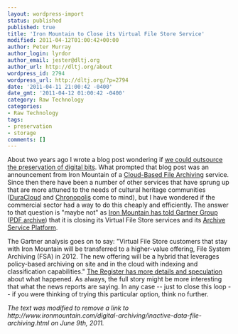 ```yaml
---
layout: wordpress-import
status: published
published: true
title: 'Iron Mountain to Close its Virtual File Store Service'
modified: 2011-04-12T01:00:42+00:00
author: Peter Murray
author_login: lyrdor
author_email: jester@dltj.org
author_url: http://dltj.org/about
wordpress_id: 2794
wordpress_url: http://dltj.org/?p=2794
date: '2011-04-11 21:00:42 -0400'
date_gmt: '2011-04-12 01:00:42 -0400'
category: Raw Technology
categories:
- Raw Technology
tags:
- preservation
- storage
comments: []
---
```

<p>About two years ago I wrote a blog post wondering if <a href="/article/outsource-digital-bits/" title="Can We Outsource the Preservation of Digital Bits? | Disruptive Library Technology Jester">we could outsource the preservation of digital bits</a>.  What prompted that blog post was an announcement from Iron Mountain of a <a href="http://www.ironmountain.com/news/2009/impr02232009.asp" title="Iron Mountain Digital Introduces the Industry&rsquo;s First Enterprise Solution for Cloud-Based File Archiving">Cloud-Based File Archiving</a> service.  Since then there have been a number of other services that have sprung up that are more attuned to the needs of cultural heritage communities (<a href="http://duracloud.org/" title="DuraCloud | Duraspace">DuraCloud</a> and <a href="http://chronopolis.sdsc.edu/" title="Chronopolis -- Digital Preservation Program">Chronopolis</a> come to mind), but I have wondered if the commercial sector had a way to do this cheaply and efficiently.  The answer to that question is "maybe not" as <a href="http://www.gartner.com/DisplayDocument?id=1626215" title="Iron Mountain Becomes Third Provider to Exit Public Cloud Storage Market | Gartner Group Research">Iron Mountain has told Gartner Group</a> (<a href="/wp-content/uploads/2011/04/iron_mountain_becomes_third__211632.pdf" title="Iron Mountain Becomes Third Provider to Exit Public Cloud Storage Market [PDF]">PDF archive</a>) that it is closing its <span class="removed_link" title="http://www.ironmountain.com/digital-archiving/inactive-data-file-archiving.html">Virtual File Store</span> services and its <a href="http://www.ironmountain.com/storage/storage-as-a-service.html" title="Storage as a Service, STaaS Storage Outsourcing, Data Storage Solution | Iron Mountain">Archive Service Platform</a>.</p>
<p>The Gartner analysis goes on to say: "Virtual File Store customers that stay with Iron Mountain will be transferred to a higher-value offering, File System Archiving (FSA) in 2012. The new offering will be a hybrid that leverages policy-based archiving on site and in the cloud with indexing and classification capabilities."  <a href="http://www.theregister.co.uk/2011/04/11/iron_mountain_exits_public_storage_cloud/" title="Bruised Iron Mountain gives up on storage cloud | The Register">The Register has more details and speculation </a> about what happened.  As always, the full story might be more interesting that what the news reports are saying.  In any case -- just to close this loop -- if you were thinking of trying this particular option, think no further.</p>
<p style="padding:0;margin:0;font-style:italic;" class="removed_link">The text was modified to remove a link to http://www.ironmountain.com/digital-archiving/inactive-data-file-archiving.html on June 9th, 2011.</p>
